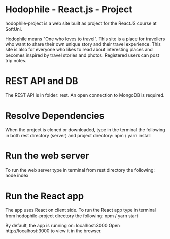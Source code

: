 # Hodophile - React.js - Project

hodophile-project is a web site built as project for the ReactJS course at SoftUni.

Hodophile means "One who loves to travel". 
This site is a place for travellers who want to share their own unique story and their travel experience. This site is also for everyone who likes to read about interesting places and becomes inspired by travel stories and photos.
Registered users can post trip notes.

# REST API and DB
The REST API is in folder: rest. 
An open connection to MongoDB is required.

# Resolve Dependencies
When the project is cloned or downloaded, type in the terminal the following in both rest directory (server) and project directory:
npm / yarn install

# Run the web server
To run the web server type in terminal from rest directory the following:
node index

# Run the React app
The app uses React on client side. To run the React app type in terminal from hodophile-project directory the following:
npm / yarn start

By default, the app is running on:
localhost:3000
Open http://localhost:3000 to view it in the browser.
